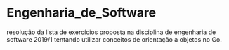 # Engenharia_de_Software
resolução da lista de exercícios proposta na disciplina de engenharia de software 2019/1 tentando utilizar conceitos de orientação a objetos no Go.
